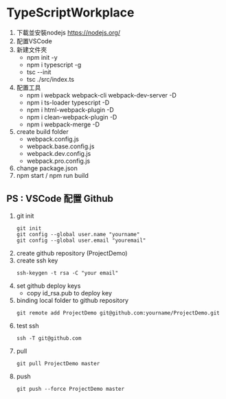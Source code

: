 # TypeScriptWorkplace
1. 下載並安裝nodejs https://nodejs.org/
2. 配置VSCode
3. 新建文件夾
    * npm init -y
    * npm i typescript -g
    * tsc --init
    * tsc ./src/index.ts
4. 配置工具
    * npm i webpack webpack-cli webpack-dev-server -D
    * npm i ts-loader typescript -D
    * npm i html-webpack-plugin -D
    * npm i clean-webpack-plugin -D
    * npm i webpack-merge -D
5. create build folder
    * webpack.config.js
    * webpack.base.config.js
    * webpack.dev.config.js
    * webpack.pro.config.js
6. change package.json
7. npm start / npm run build

## PS : VSCode 配置 Github
1. git init
    ```
    git init
    git config --global user.name "yourname"
    git config --global user.email "youremail"
    ``` 
2. create github repository (ProjectDemo)
3. create ssh key
    ```
    ssh-keygen -t rsa -C "your email"
    ```
4. set github deploy keys
    * copy id_rsa.pub to deploy key
5. binding local folder to github repository
    ```
    git remote add ProjectDemo git@github.com:yourname/ProjectDemo.git
    ```
6. test ssh
    ```
    ssh -T git@github.com
    ```
7. pull
    ```
    git pull ProjectDemo master
    ```
8. push
    ```
    git push --force ProjectDemo master
    ```
